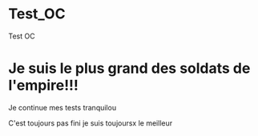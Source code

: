 # Test_OC
Test OC

<h1>Je suis le plus grand des soldats de l'empire!!!</h1>

Je continue mes tests tranquilou

C'est toujours pas fini je suis toujoursx le meilleur
